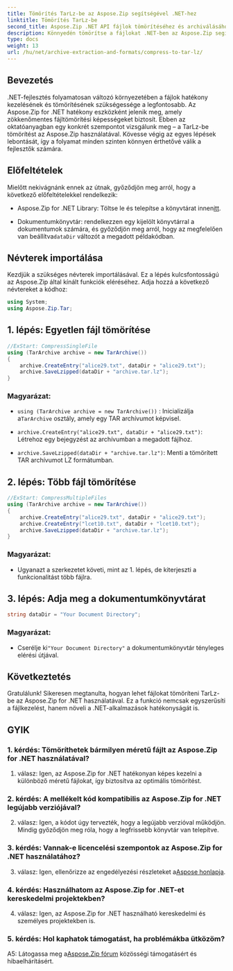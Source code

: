 ```yaml
---
title: Tömörítés TarLz-be az Aspose.Zip segítségével .NET-hez
linktitle: Tömörítés TarLz-be
second_title: Aspose.Zip .NET API fájlok tömörítéséhez és archiválásához
description: Könnyedén tömörítse a fájlokat .NET-ben az Aspose.Zip segítségével. Ismerje meg a TarLz archívumok létrehozását lépésről lépésre.
type: docs
weight: 13
url: /hu/net/archive-extraction-and-formats/compress-to-tar-lz/
---
```

## Bevezetés

.NET-fejlesztés folyamatosan változó környezetében a fájlok hatékony kezelésének és tömörítésének szükségessége a legfontosabb. Az Aspose.Zip for .NET hatékony eszközként jelenik meg, amely zökkenőmentes fájltömörítési képességeket biztosít. Ebben az oktatóanyagban egy konkrét szempontot vizsgálunk meg – a TarLz-be tömörítést az Aspose.Zip használatával. Kövesse végig az egyes lépések lebontását, így a folyamat minden szinten könnyen érthetővé válik a fejlesztők számára.

## Előfeltételek

Mielőtt nekivágnánk ennek az útnak, győződjön meg arról, hogy a következő előfeltételekkel rendelkezik:

-  Aspose.Zip for .NET Library: Töltse le és telepítse a könyvtárat innen[itt](https://releases.aspose.com/zip/net/).

-  Dokumentumkönyvtár: rendelkezzen egy kijelölt könyvtárral a dokumentumok számára, és győződjön meg arról, hogy az megfelelően van beállítva`dataDir` változót a megadott példakódban.

## Névterek importálása

Kezdjük a szükséges névterek importálásával. Ez a lépés kulcsfontosságú az Aspose.Zip által kínált funkciók eléréséhez. Adja hozzá a következő névtereket a kódhoz:

```csharp
using System;
using Aspose.Zip.Tar;
```

## 1. lépés: Egyetlen fájl tömörítése

```csharp
//ExStart: CompressSingleFile
using (TarArchive archive = new TarArchive())
{
    archive.CreateEntry("alice29.txt", dataDir + "alice29.txt");
    archive.SaveLzipped(dataDir + "archive.tar.lz");
}
```

### Magyarázat:

- `using (TarArchive archive = new TarArchive())` : Inicializálja a`TarArchive` osztály, amely egy TAR archívumot képvisel.

- `archive.CreateEntry("alice29.txt", dataDir + "alice29.txt")`: Létrehoz egy bejegyzést az archívumban a megadott fájlhoz.

- `archive.SaveLzipped(dataDir + "archive.tar.lz")`: Menti a tömörített TAR archívumot LZ formátumban.

## 2. lépés: Több fájl tömörítése

```csharp
//ExStart: CompressMultipleFiles
using (TarArchive archive = new TarArchive())
{
    archive.CreateEntry("alice29.txt", dataDir + "alice29.txt");
    archive.CreateEntry("lcet10.txt", dataDir + "lcet10.txt");
    archive.SaveLzipped(dataDir + "archive.tar.lz");
}
```

### Magyarázat:

- Ugyanazt a szerkezetet követi, mint az 1. lépés, de kiterjeszti a funkcionalitást több fájlra.

## 3. lépés: Adja meg a dokumentumkönyvtárat


```csharp
string dataDir = "Your Document Directory";
```

### Magyarázat:

-  Cserélje ki`"Your Document Directory"` a dokumentumkönyvtár tényleges elérési útjával.

## Következtetés

Gratulálunk! Sikeresen megtanulta, hogyan lehet fájlokat tömöríteni TarLz-be az Aspose.Zip for .NET használatával. Ez a funkció nemcsak egyszerűsíti a fájlkezelést, hanem növeli a .NET-alkalmazások hatékonyságát is.

## GYIK

### 1. kérdés: Tömöríthetek bármilyen méretű fájlt az Aspose.Zip for .NET használatával?

1. válasz: Igen, az Aspose.Zip for .NET hatékonyan képes kezelni a különböző méretű fájlokat, így biztosítva az optimális tömörítést.

### 2. kérdés: A mellékelt kód kompatibilis az Aspose.Zip for .NET legújabb verziójával?

2. válasz: Igen, a kódot úgy tervezték, hogy a legújabb verzióval működjön. Mindig győződjön meg róla, hogy a legfrissebb könyvtár van telepítve.

### 3. kérdés: Vannak-e licencelési szempontok az Aspose.Zip for .NET használatához?

 3. válasz: Igen, ellenőrizze az engedélyezési részleteket a[Aspose honlapja](https://purchase.aspose.com/buy).

### 4. kérdés: Használhatom az Aspose.Zip for .NET-et kereskedelmi projektekben?

4. válasz: Igen, az Aspose.Zip for .NET használható kereskedelmi és személyes projektekben is.

### 5. kérdés: Hol kaphatok támogatást, ha problémákba ütközöm?

 A5: Látogassa meg a[Aspose.Zip fórum](https://forum.aspose.com/c/zip/37) közösségi támogatásért és hibaelhárításért.